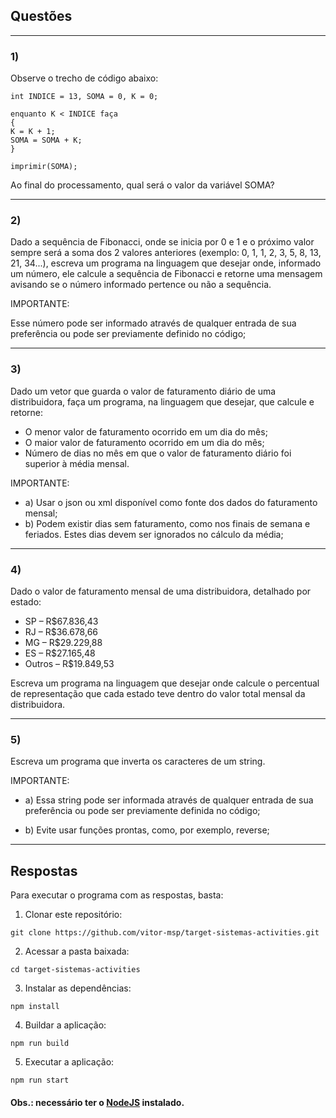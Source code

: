 ## Questões

---
### 1)
Observe o trecho de código abaixo:

```
int INDICE = 13, SOMA = 0, K = 0;

enquanto K < INDICE faça
{
K = K + 1;
SOMA = SOMA + K;
}

imprimir(SOMA);
```

Ao final do processamento, qual será o valor da variável SOMA?

---
### 2)
Dado a sequência de Fibonacci, onde se inicia por 0 e 1 e o próximo valor sempre será a soma dos 2 valores anteriores (exemplo: 0, 1, 1, 2, 3, 5, 8, 13, 21, 34...), escreva um programa na linguagem que desejar onde, informado um número, ele calcule a sequência de Fibonacci e retorne uma mensagem avisando se o número informado pertence ou não a sequência.

IMPORTANTE:

Esse número pode ser informado através de qualquer entrada de sua preferência ou pode ser previamente definido no código;

---
### 3)
Dado um vetor que guarda o valor de faturamento diário de uma distribuidora, faça um programa, na linguagem que desejar, que calcule e retorne:

- O menor valor de faturamento ocorrido em um dia do mês;
- O maior valor de faturamento ocorrido em um dia do mês;
- Número de dias no mês em que o valor de faturamento diário foi superior à média mensal.

IMPORTANTE:

- a) Usar o json ou xml disponível como fonte dos dados do faturamento mensal;
- b) Podem existir dias sem faturamento, como nos finais de semana e feriados. Estes dias devem ser ignorados no cálculo da média;

---
### 4)
Dado o valor de faturamento mensal de uma distribuidora, detalhado por estado:

- SP – R$67.836,43
- RJ – R$36.678,66
- MG – R$29.229,88
- ES – R$27.165,48
- Outros – R$19.849,53

Escreva um programa na linguagem que desejar onde calcule o percentual de representação que cada estado teve dentro do valor total mensal da distribuidora.

---
### 5)
Escreva um programa que inverta os caracteres de um string.

IMPORTANTE:

- a) Essa string pode ser informada através de qualquer entrada de sua preferência ou pode ser previamente definida no código;

- b) Evite usar funções prontas, como, por exemplo, reverse;

---

## Respostas

Para executar o programa com as respostas, basta:

1. Clonar este repositório:
```
git clone https://github.com/vitor-msp/target-sistemas-activities.git
```

2. Acessar a pasta baixada:
```
cd target-sistemas-activities
```

3. Instalar as dependências:
```
npm install
```

4. Buildar a aplicação:
```
npm run build
```

5. Executar a aplicação:
```
npm run start
```

#### Obs.: necessário ter o [NodeJS](https://nodejs.org/en/) instalado.